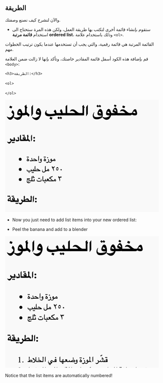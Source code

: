 ## الطريقة

والآن لنشرح كيف نصنع وصفتك.

+ ستقوم بإنشاء قائمة أخرى لتكتب بها طريقة العمل، ولكن هذه المرة ستحتاج الى استخدام **قائمة مرتبة ordered list**، وذلك باستخدام علامة `<ol>`.

القائمة المرتبة هي قائمة رقمية، والتي يجب أن تستخدمها عندما يكون ترتيب الخطوات مهم.

قم بإضافة هذه الكود أسفل قائمة المقادير خاصتك، وتأكد بإنها لا زالت ضمن العلامة `<body>`:

    <h3>الطريقة:</h3>
    
    <ol>
    
    </ol>
    

![لقطة الشاشة](images/recipe-method.png)

+ Now you just need to add list items into your new ordered list:

    <li>Peel the banana and add to a blender</li>
    

![لقطة الشاشة](images/recipe-ol.png)

Notice that the list items are automatically numbered!